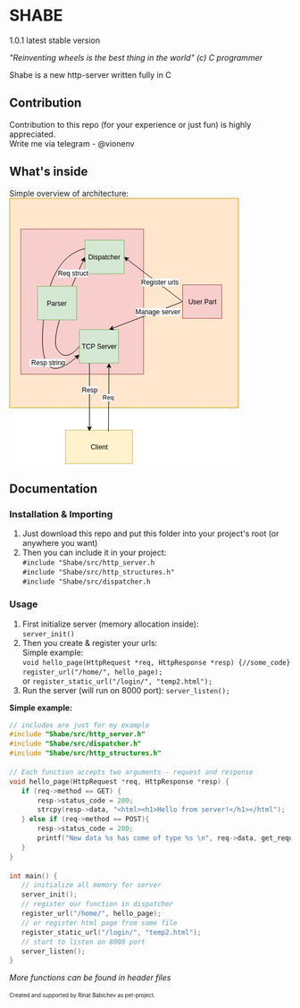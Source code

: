 # SHABE 
1.0.1 latest stable version

*"Reinventing wheels is the best thing in the world" (c) C programmer*  
  
Shabe is a new http-server written fully in C

## Contribution
Contribution to this repo (for your experience or just fun) is highly appreciated.  
Write me via telegram - @vionenv

## What's inside
Simple overview of architecture:    
![Architecture](https://github.com/RedMoon32/Shabe/blob/master/ShabeFramework.jpg)

## Documentation

### Installation & Importing

1. Just download this repo and put this folder into your project's root (or anywhere you want) 
2. Then you can include it in your project:  
`#include "Shabe/src/http_server.h`  
`#include "Shabe/src/http_structures.h"`  
`#include "Shabe/src/dispatcher.h`

### Usage

1. First initialize server (memory allocation inside):  
`server_init()`
2. Then you create & register your urls:  
   Simple example:  
   `void hello_page(HttpRequest *req, HttpResponse *resp) {//some_code} `
   `register_url("/home/", hello_page);`  
   or `register_static_url("/login/", "temp2.html");`
3. Run the server (will run on 8000 port):
    `server_listen();`

**Simple example:** 
```c        
// includes are just for my example
#include "Shabe/src/http_server.h"
#include "Shabe/src/dispatcher.h"
#include "Shabe/src/http_structures.h"

// Each function accepts two arguments - request and response
void hello_page(HttpRequest *req, HttpResponse *resp) {
   if (req->method == GET) {
       resp->status_code = 200;
       strcpy(resp->data, "<html><h1>Hello from server!</h1></html");
   } else if (req->method == POST){
       resp->status_code = 200;
       printf("New data %s has come of type %s \n", req->data, get_request_header(req, CONTENT_TYPE));
   }
}

int main() {
   // initialize all memory for server
   server_init();
   // register our function in dispatcher
   register_url("/home/", hello_page);
   // or register html page from some file
   register_static_url("/login/", "temp2.html");
   // start to listen on 8000 port
   server_listen();
}
   ```
*More functions can be found in header files*


<sub><sup>Created and supported by Rinat Babichev as pet-project.<sub><sup>
